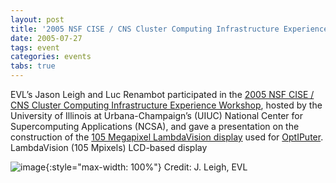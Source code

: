 ```yaml
---
layout: post
title: '2005 NSF CISE / CNS Cluster Computing Infrastructure Experience Workshop'
date: 2005-07-27
tags: event
categories: events
tabs: true
---
```


EVL&rsquo;s Jason Leigh and Luc Renambot participated in the <a href="http://cs.illinois.edu/">2005 NSF CISE / CNS Cluster Computing Infrastructure Experience Workshop</a>, hosted by the University of Illinois at Urbana-Champaign&rsquo;s (UIUC) National Center for Supercomputing Applications (NCSA), and gave a presentation on the construction of the <a href="http://www.evl.uic.edu/core.php?mod=4&amp;type=4&amp;indi=351">105 Megapixel LambdaVision display</a> used for <a href="http://www.optiputer.net/index.html">OptIPuter</a>.
LambdaVision (105 Mpixels) LCD-based display

![image](https://www.evl.uic.edu/output/originals/nsf_cise05.png-srcw.jpg){:style="max-width: 100%"}
Credit: J. Leigh, EVL

